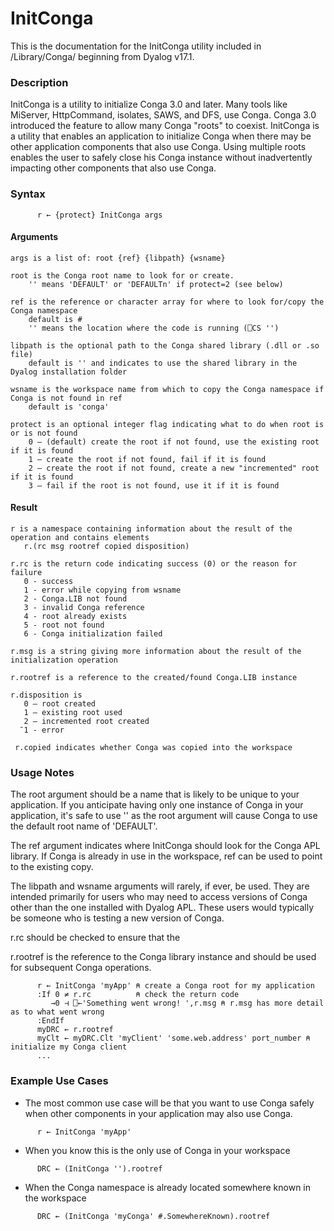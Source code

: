 # InitConga

This is the documentation for the InitConga utility included in /Library/Conga/ beginning from Dyalog v17.1.


### Description

InitConga is a utility to initialize Conga 3.0 and later. Many tools like MiServer, HttpCommand, isolates, SAWS, and DFS, use Conga.  Conga 3.0 introduced the feature to allow many Conga "roots" to coexist.  InitConga is a utility that enables an application to initialize Conga when there may be other application components that also use Conga.  Using multiple roots enables the user to safely close his Conga instance without inadvertently impacting other components that also use Conga.  

### Syntax
```
      r ← {protect} InitConga args
```
#### Arguments
```
args is a list of: root {ref} {libpath} {wsname}

root is the Conga root name to look for or create.
    '' means 'DEFAULT' or 'DEFAULTn' if protect=2 (see below)

ref is the reference or character array for where to look for/copy the Conga namespace
    default is #
    '' means the location where the code is running (⎕CS '')

libpath is the optional path to the Conga shared library (.dll or .so file)
    default is '' and indicates to use the shared library in the Dyalog installation folder  
   
wsname is the workspace name from which to copy the Conga namespace if Conga is not found in ref
    default is 'conga'

protect is an optional integer flag indicating what to do when root is or is not found
    0 – (default) create the root if not found, use the existing root if it is found
    1 – create the root if not found, fail if it is found
    2 – create the root if not found, create a new "incremented" root if it is found
    3 – fail if the root is not found, use it if it is found
```
#### Result
```
r is a namespace containing information about the result of the operation and contains elements
   r.(rc msg rootref copied disposition)

r.rc is the return code indicating success (0) or the reason for failure
   0 - success
   1 - error while copying from wsname
   2 - Conga.LIB not found
   3 - invalid Conga reference
   4 - root already exists
   5 - root not found
   6 - Conga initialization failed

r.msg is a string giving more information about the result of the initialization operation

r.rootref is a reference to the created/found Conga.LIB instance

r.disposition is
   0 – root created
   1 – existing root used
   2 – incremented root created
  ¯1 - error

 r.copied indicates whether Conga was copied into the workspace
```

### Usage Notes
The root argument should be a name that is likely to be unique to your application. If you anticipate having only one instance of Conga in your application, it's safe to use '' as the root argument will cause Conga to use the default root name of 'DEFAULT'.

The ref argument indicates where InitConga should look for the Conga APL library.  If Conga is already in use in the workspace, ref can be used to point to the existing copy.

The libpath and wsname arguments will rarely, if ever, be used. They are intended primarily for users who may need to access versions of Conga other than the one installed with Dyalog APL. These users would typically be someone who is testing a new version of Conga.

r.rc should be checked to ensure that the 

r.rootref is the reference to the Conga library instance and should be used for subsequent Conga operations.
```APL
      r ← InitConga 'myApp' ⍝ create a Conga root for my application
      :If 0 ≠ r.rc          ⍝ check the return code
         →0 ⊣ ⎕←'Something went wrong! ',r.msg ⍝ r.msg has more detail as to what went wrong
      :EndIf
      myDRC ← r.rootref     
      myClt ← myDRC.Clt 'myClient' 'some.web.address' port_number ⍝ initialize my Conga client
      ...
```

### Example Use Cases
* The most common use case will be that you want to use Conga safely when other components in your application may also use Conga.
```APL
      r ← InitConga 'myApp'
```
* When you know this is the only use of Conga in your workspace
```APL
      DRC ← (InitConga '').rootref
``` 
* When the Conga namespace is already located somewhere known in the workspace
```APL
      DRC ← (InitConga 'myConga' #.SomewhereKnown).rootref